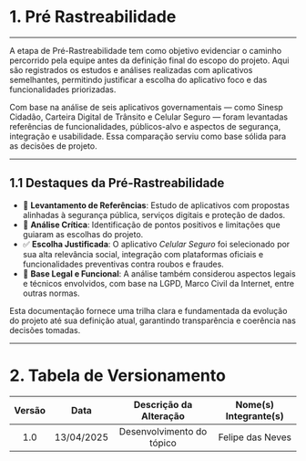 # 1. Pré Rastreabilidade
---

A etapa de Pré-Rastreabilidade tem como objetivo evidenciar o caminho percorrido pela equipe antes da definição final do escopo do projeto. Aqui são registrados os estudos e análises realizadas com aplicativos semelhantes, permitindo justificar a escolha do aplicativo foco e das funcionalidades priorizadas.

Com base na análise de seis aplicativos governamentais — como Sinesp Cidadão, Carteira Digital de Trânsito e Celular Seguro — foram levantadas referências de funcionalidades, públicos-alvo e aspectos de segurança, integração e usabilidade. Essa comparação serviu como base sólida para as decisões de projeto.

---

## 1.1 Destaques da Pré-Rastreabilidade

- 📱 **Levantamento de Referências**: Estudo de aplicativos com propostas alinhadas à segurança pública, serviços digitais e proteção de dados.
- 🧩 **Análise Crítica**: Identificação de pontos positivos e limitações que guiaram as escolhas do projeto.
- ✅ **Escolha Justificada**: O aplicativo *Celular Seguro* foi selecionado por sua alta relevância social, integração com plataformas oficiais e funcionalidades preventivas contra roubos e fraudes.
- 🔐 **Base Legal e Funcional**: A análise também considerou aspectos legais e técnicos envolvidos, com base na LGPD, Marco Civil da Internet, entre outras normas.

Esta documentação fornece uma trilha clara e fundamentada da evolução do projeto até sua definição atual, garantindo transparência e coerência nas decisões tomadas.

---
# 2. Tabela de Versionamento 

| Versão | Data | Descrição da Alteração | Nome(s) Integrante(s) |
| :----: | :--: | :--------------------: | :-------------------: |
| 1.0 | 13/04/2025 | Desenvolvimento do tópico | Felipe das Neves |

